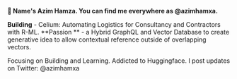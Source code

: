 **👋 Name's Azim Hamza. You can find me everywhere as @azimhamxa.**

**Building** - Celium: Automating Logistics for Consultancy and Contractors with R-ML. 
**Passion ** - a Hybrid GraphQL and Vector Database to create generative idea to allow contextual reference outside of overlapping vectors.

Focusing on Building and Learning. Addicted to Huggingface.
I post updates on Twitter: @azimhamxa
